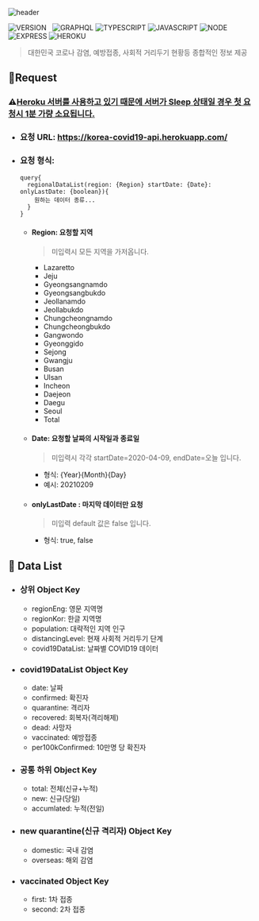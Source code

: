 ![header](https://capsule-render.vercel.app/api?type=rect&color=gradient&height=100&section=header&text=COVID-19%20API&fontSize=30&fontAlign=50&fontAlignY=50)

![VERSION](https://img.shields.io/badge/version-1.4.5-C76C30?style=flat-square)&nbsp;&nbsp;&nbsp;![GRAPHQL](https://img.shields.io/badge/GraphQL-E434AA?style=flat-square&logo=graphql&logoColor=white) ![TYPESCRIPT](https://img.shields.io/badge/Typescript-3178c6?style=flat-square&logo=typescript&logoColor=white) ![JAVASCRIPT](https://img.shields.io/badge/Javascript-F7DF1E?style=flat-square&logo=Javascript&logoColor=black) ![NODE](https://img.shields.io/badge/Node.js-339933?style=flat-square&logo=Node.js&logoColor=white) ![EXPRESS](https://img.shields.io/badge/Express-4C4C4C?style=flat-square&logo=Express&logoColor=white) ![HEROKU](https://img.shields.io/badge/Heroku-430098?style=flat-square&logo=Heroku&logoColor=white)

> 대한민국 코로나 감염, 예방접종, 사회적 거리두기 현황등 종합적인 정보 제공

## :bookmark:Request

### :warning:<U>Heroku 서버를 사용하고 있기 때문에 서버가 Sleep 상태일 경우 첫 요청시 1분 가량 소요됩니다.</U>

- ### **요청 URL:** https://korea-covid19-api.herokuapp.com/
- ### **요청 형식:**
  ```query
  query{
    regionalDataList(region: {Region} startDate: {Date}: onlyLastDate: {boolean}){
      원하는 데이터 종류...
    }
  }
  ```
  - #### **Region:** 요청할 지역
    > 미입력시 모든 지역을 가저옵니다.
    - Lazaretto
    - Jeju
    - Gyeongsangnamdo
    - Gyeongsangbukdo
    - Jeollanamdo
    - Jeollabukdo
    - Chungcheongnamdo
    - Chungcheongbukdo
    - Gangwondo
    - Gyeonggido
    - Sejong
    - Gwangju
    - Busan
    - Ulsan
    - Incheon
    - Daejeon
    - Daegu
    - Seoul
    - Total
  - #### **Date:** 요청할 날짜의 시작일과 종료일
    > 미입력시 각각 startDate=2020-04-09, endDate=오늘 입니다.
    - 형식: {Year}{Month}{Day}
    - 예시: 20210209
  - #### **onlyLastDate :** 마지막 데이터만 요청
    > 미입력 default 값은 false 입니다.
    - 형식: true, false

## :memo: Data List

- ### **상위** Object Key
  - regionEng: 영문 지역명
  - regionKor: 한글 지역명
  - population: 대략적인 지역 인구
  - distancingLevel: 현재 사회적 거리두기 단계
  - covid19DataList: 날짜별 COVID19 데이터
- ### **covid19DataList** Object Key
  - date: 날짜
  - confirmed: 확진자
  - quarantine: 격리자
  - recovered: 회복자(격리해제)
  - dead: 사망자
  - vaccinated: 예방접종
  - per100kConfirmed: 10만명 당 확진자
- ### **공통 하위** Object Key
  - total: 전체(신규+누적)
  - new: 신규(당일)
  - accumlated: 누적(전일)
- ### **new quarantine(신규 격리자)** Object Key
  - domestic: 국내 감염
  - overseas: 해외 감염
- ### **vaccinated** Object Key
  - first: 1차 접종
  - second: 2차 접종
